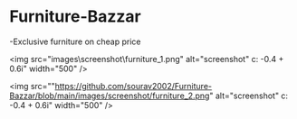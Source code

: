 # Furniture-Bazzar

-Exclusive furniture on cheap price 

<img src="images\screenshot\furniture_1.png" alt="screenshot" c: -0.4 + 0.6i" width="500" />
                                                                                          
<img src=""https://github.com/sourav2002/Furniture-Bazzar/blob/main/images/screenshot/furniture_2.png" alt="screenshot" c: -0.4 + 0.6i" width="500" />
